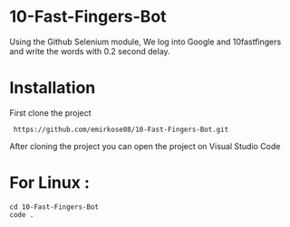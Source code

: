 # 10-Fast-Fingers-Bot
Using the Github Selenium module, We log into Google and 10fastfingers and write the words with 0.2 second delay.

# Installation

First clone the project
```
 https://github.com/emirkose08/10-Fast-Fingers-Bot.git
```
After cloning the project you can open the project on Visual Studio Code
# For Linux : 
```
cd 10-Fast-Fingers-Bot
code .
```


